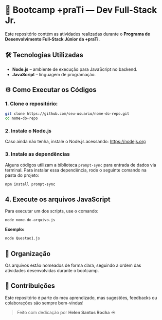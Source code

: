 # 🚀 Bootcamp +praTi — Dev Full-Stack Jr.

Este repositório contém as atividades realizadas durante o **Programa de Desenvolvimento Full-Stack Júnior da +praTi.**


## 🛠️ Tecnologias Utilizadas

- **Node.js** – ambiente de execução para JavaScript no backend.
- **JavaScript** – linguagem de programação.


## ⚙️ Como Executar os Códigos

### 1. Clone o repositório:

```bash
git clone https://github.com/seu-usuario/nome-do-repo.git
cd nome-do-repo
```
### 2. Instale o Node.js
Caso ainda não tenha, instale o Node.js acessando: https://nodejs.org

### 3. Instale as dependências

Alguns códigos utilizam a biblioteca `prompt-sync` para entrada de dados via terminal. Para instalar essa dependência, rode o seguinte comando na pasta do projeto:

```bash
npm install prompt-sync
```

## 4. Execute os arquivos JavaScript

Para executar um dos scripts, use o comando:

```bash
node nome-do-arquivo.js
```

**Exemplo:**

```bash
node Questao1.js
```


## 📂 Organização

Os arquivos estão nomeados de forma clara, seguindo a ordem das atividades desenvolvidas durante o bootcamp.


## 🤝 Contribuições

Este repositório é parte do meu aprendizado, mas sugestões, feedbacks ou colaborações são sempre bem-vindas!


> Feito com dedicação por **Helen Santos Rocha** ☀️
